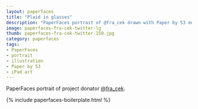 ```yaml
---
layout: paperfaces
title: "Plaid in glasses"
description: "PaperFaces portrait of @fra_cek drawn with Paper by 53 on an iPad."
image: paperfaces-fra-cek-twitter-lg
thumb: paperfaces-fra-cek-twitter-150.jpg
category: paperfaces
tags: 
- PaperFaces
- portrait
- illustration
- Paper by 53
- iPad art
---
```


PaperFaces portrait of project donator [@fra_cek](http://twitter.com/fra_cek).

{% include paperfaces-boilerplate.html %}